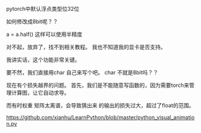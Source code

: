
pytorch中默认浮点类型位32位

如何修改成8bit呢？？

a = a.half()
这样可以使用半精度


对不起，放弃了，找不到相关教程。
我也不知道我的显卡是否支持。

我讲实话，这个功能非常关键。

要不然，我们直接用char 自己来写个吧。
char 不就是8bit吗？？



现在有个损失越界的问题。
首先，我们是不能随意写函数的，因为需要torch来管理计算图，让它自动求导。

而有时权重 矩阵太离谱，会导致猜出来 的输出的损失过大，超过了float的范围。




https://github.com/xianhu/LearnPython/blob/master/python_visual_animation.py